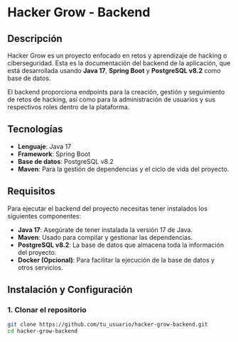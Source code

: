 # Hacker Grow - Backend

## Descripción

Hacker Grow es un proyecto enfocado en retos y aprendizaje de hacking o ciberseguridad. Esta es la documentación del backend de la aplicación, que está desarrollada usando **Java 17**, **Spring Boot** y **PostgreSQL v8.2** como base de datos.

El backend proporciona endpoints para la creación, gestión y seguimiento de retos de hacking, así como para la administración de usuarios y sus respectivos roles dentro de la plataforma.

## Tecnologías

- **Lenguaje**: Java 17
- **Framework**: Spring Boot
- **Base de datos**: PostgreSQL v8.2
- **Maven**: Para la gestión de dependencias y el ciclo de vida del proyecto.

## Requisitos

Para ejecutar el backend del proyecto necesitas tener instalados los siguientes componentes:

- **Java 17**: Asegúrate de tener instalada la versión 17 de Java.
- **Maven**: Usado para compilar y gestionar las dependencias.
- **PostgreSQL v8.2**: La base de datos que almacena toda la información del proyecto.
- **Docker (Opcional)**: Para facilitar la ejecución de la base de datos y otros servicios.

## Instalación y Configuración

### 1. Clonar el repositorio

```bash
git clone https://github.com/tu_usuario/hacker-grow-backend.git
cd hacker-grow-backend